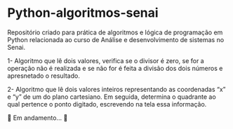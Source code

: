 # Python-algoritmos-senai

Repositório criado para prática de algoritmos e lógica de programação em Python relacionada ao curso de Análise e desenvolvimento de sistemas no Senai.

1- Algoritmo que lê dois valores, verifica se o divisor é zero, se for a operação não é realizada e se não for é feita a divisão dos dois números e apresnetado o resultado. 


2- Algoritmo que lê dois valores inteiros representando as coordenadas “x” e “y” de um do plano cartesiano. Em seguida, determina o quadrante ao qual pertence o ponto digitado, escrevendo na tela essa informação.

🚧 Em andamento... 🚧
